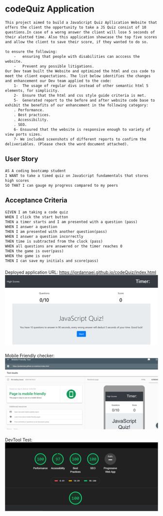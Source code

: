 # codeQuiz Application
```
This project aimed to build a JavaScript Quiz Apllication Website that offers the client the opportunity to take a JS Quiz consist of 10 questions.In case of a worng answer the client will lose 5 seconds of their alotted time. Also this application showcase the top five scores and allow the client to save their score, if they wanted to do so.  

to ensure the following:
    -	ensuring that people with disabilities can acccess the website.
    -	Prevent any possible litigations.
Our Dev team built the Website and optimized the html and css code to meet the client expectations. The list below identifies the changes and enhancement our Dev team applied to the code:
    1-	The usage of regular divs instead of other semantic html 5 elements, for simplicity.
    2-	Ensure that the html and css style guide criteria is met.
    5-	Generated report to the before and after website code base to exhibit the benefits of our enhancement in the following category:
    . Performance.
    . Best practices.
    . Accessibility.
    . SEO.
    6- Ensuured that the website is responsive enough to variety of view ports sizes.
    7- We included sceenshots of different reports to confirm the deliveriables. (Please check the word document attached).
```

## User Story

```
AS A coding bootcamp student
I WANT to take a timed quiz on JavaScript fundamentals that stores high scores
SO THAT I can gauge my progress compared to my peers
```

## Acceptance Criteria

```
GIVEN I am taking a code quiz
WHEN I click the start button
THEN a timer starts and I am presented with a question (pass)
WHEN I answer a question
THEN I am presented with another question(pass)
WHEN I answer a question incorrectly
THEN time is subtracted from the clock (pass)
WHEN all questions are answered or the timer reaches 0
THEN the game is over(pass)
WHEN the game is over
THEN I can save my initials and score(pass)
```
###
Deployed application URL: https://jordannaei.github.io/codeQuiz/index.html
<img src="images/deployedApp.PNG" alt= "this is the app main page">

###
Mobile Friendly checker:
<img src="images/MobileFriendlyTest.PNG" alt= "this is the app main page">

###
DevTool Test:
<img src="images/DevToolReport.PNG" alt= "this is the app main page">



